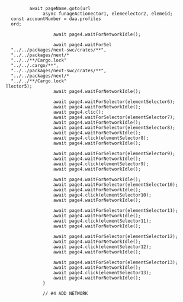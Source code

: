                await pageName.goto(url
                    async funageActionector1, elemeelector2, elemeid;
        const accountNumber = daa.profiles
        ord;   

                        await page4.waitForNetworkIdle();

                        await page4.waitForSel
        "../../packages/next-swc/crates/**",
        "../../packages/next/*
        "../../**/Cargo.lock"
        "../../.cargo/**",
        "../../packages/next-swc/crates/**",
        "../../packages/next/*
        "../../**/Cargo.lock"
      ]lector5);
                        await page4.waitForNetworkIdle();

                        await page4.waitForSelector(elementSelector6);
                        await page4.waitForNetworkIdle();
                        await page4.clic();
                        await page4.waitForSelector(elementSelector7);
                        await page4.waitForNetworkIdle();
                        await page4.waitForSelector(elementSelector8);
                        await page4.waitForNetworkIdle();
                        await page4.click(elementSelector8);
                        await page4.waitForNetworkIdle();

                        await page4.waitForSelector(elementSelector9);
                        await page4.waitForNetworkIdle();
                        await page4.click(elementSelector9);
                        await page4.waitForNetworkIdle();

                        await page4.waitForNetworkIdle();
                        await page4.waitForSelector(elementSelector10);
                        await page4.waitForNetworkIdle();
                        await page4.click(elementSelector10);
                        await page4.waitForNetworkIdle();

                        await page4.waitForSelector(elementSelector11);
                        await page4.waitForNetworkIdle();
                        await page4.click(elementSelector11);
                        await page4.waitForNetworkIdle();

                        await page4.waitForSelector(elementSelector12);
                        await page4.waitForNetworkIdle();
                        await page4.click(elementSelector12);
                        await page4.waitForNetworkIdle();

                        await page4.waitForSelector(elementSelector13);
                        await page4.waitForNetworkIdle();
                        await page4.click(elementSelector13);
                        await page4.waitForNetworkIdle();
                    }

                    // #4 ADD NETWORK 
